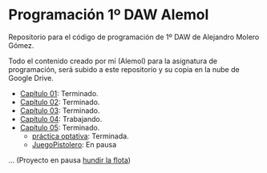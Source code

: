 # Programación 1º DAW Alemol
Repositorio para el código de programación de 1º DAW de Alejandro Molero Gómez.

Todo el contenido creado por mí (Alemol) para la asignatura de programación, será subido a este repositorio y su copia en la nube de Google Drive. 

* [Capítulo 01](https://github.com/alemolamg/ProgramacionDAW1/tree/master/src/Capitulo01/bloque1): Terminado.
* [Capítulo 02](https://github.com/alemolamg/ProgramacionDAW1/tree/master/src/capitulo02): Terminado.
* [Capítulo 03](https://github.com/alemolamg/ProgramacionDAW1/tree/master/src/capitulo03): Terminado.
* [Capítulo 04](https://github.com/alemolamg/ProgramacionDAW1/tree/master/src/capitulo04): Trabajando.
* [Capítulo 05](https://github.com/alemolamg/ProgramacionDAW1/tree/master/src/capitulo05): Terminado.
  * [práctica optativa](https://github.com/alemolamg/ProgramacionDAW1/tree/master/src/capitulo05/optativo01): Terminada.
  * [JuegoPistolero](https://github.com/alemolamg/ProgramacionDAW1/tree/master/src/capitulo05/juegoPistolero): En pausa


 ... (Proyecto en pausa [hundir la flota](https://github.com/alemolamg/hundirLaFlotaDAW))
